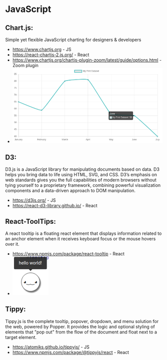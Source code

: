 # JavaScript

## **Chart.js**:
Simple yet flexible JavaScript charting for designers & developers
* https://www.chartjs.org - JS
* https://react-chartjs-2.js.org/ - React
* https://www.chartjs.org/chartjs-plugin-zoom/latest/guide/options.html - Zoom plugin
* ![chartjs](https://github.com/LuisFilipe404/pictures/blob/main/chartJsExample.png)

## **D3**:
D3.js is a JavaScript library for manipulating documents based on data. D3 helps you bring data to life using HTML, SVG, and CSS. D3’s emphasis on web standards gives you the full capabilities of modern browsers without tying yourself to a proprietary framework, combining powerful visualization components and a data-driven approach to DOM manipulation.
* https://d3js.org/ - JS
* https://react-d3-library.github.io/ - React

## **React-ToolTips**:
A react tooltip is a floating react element that displays information related to an anchor element when it receives keyboard focus or the mouse hovers over it.
* https://www.npmjs.com/package/react-tooltip - React
* ![react-tootips](https://github.com/LuisFilipe404/pictures/blob/main/tooltipsExample.png)

## **Tippy**:
Tippy.js is the complete tooltip, popover, dropdown, and menu solution for the web, powered by Popper.
It provides the logic and optional styling of elements that "pop out" from the flow of the document and float next to a target element.
* https://atomiks.github.io/tippyjs/ - JS
* https://www.npmjs.com/package/@tippyjs/react - React
